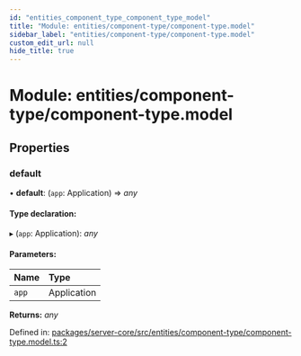 ```yaml
---
id: "entities_component_type_component_type_model"
title: "Module: entities/component-type/component-type.model"
sidebar_label: "entities/component-type/component-type.model"
custom_edit_url: null
hide_title: true
---
```


# Module: entities/component-type/component-type.model

## Properties

### default

• **default**: (`app`: Application) => *any*

#### Type declaration:

▸ (`app`: Application): *any*

#### Parameters:

| Name | Type |
| :------ | :------ |
| `app` | Application |

**Returns:** *any*

Defined in: [packages/server-core/src/entities/component-type/component-type.model.ts:2](https://github.com/xr3ngine/xr3ngine/blob/2d83606b6/packages/server-core/src/entities/component-type/component-type.model.ts#L2)
